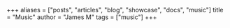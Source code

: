 +++
aliases = ["posts", "articles", "blog", "showcase", "docs", "music"]
title = "Music"
author = "James M"
tags = ["music"]
+++
